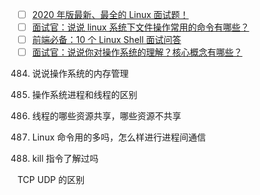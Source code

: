 - [ ] [2020 年版最新、最全的 Linux 面试题！](https://mp.weixin.qq.com/s/J9cy9LnPfkIHHj1xFtBs1Q)
- [ ] [面试官：说说 linux 系统下文件操作常用的命令有哪些？](https://mp.weixin.qq.com/s/Toh6XeoTZr-Oemh0h8CPdg)
- [ ] [前端必备：10 个 Linux Shell 面试问答](https://mp.weixin.qq.com/s/Rv5gMPHqppHSrsuSYnYVSg)
- [ ] [面试官：说说你对操作系统的理解？核心概念有哪些？](https://mp.weixin.qq.com/s/gIhL4UhYlka4vuimiLYmzA)

484. 说说操作系统的内存管理

485. 操作系统进程和线程的区别
486. 线程的哪些资源共享，哪些资源不共享
487. Linux 命令用的多吗，怎么样进行进程间通信
488. kill 指令了解过吗

TCP UDP 的区别
